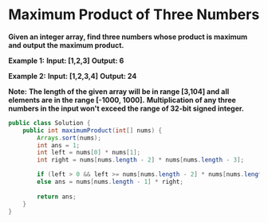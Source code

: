 # Maximum Product of Three Numbers

**Given an integer array, find three numbers whose product is maximum and output the maximum product.**

**Example 1:**
**Input: [1,2,3]**
**Output: 6**

**Example 2:**
**Input: [1,2,3,4]**
**Output: 24**

**Note:**
**The length of the given array will be in range [3,104] and all elements are in the range [-1000, 1000].**
**Multiplication of any three numbers in the input won't exceed the range of 32-bit signed integer.**

```java
public class Solution {
    public int maximumProduct(int[] nums) {
        Arrays.sort(nums);
        int ans = 1;      
        int left = nums[0] * nums[1];
        int right = nums[nums.length - 2] * nums[nums.length - 3];

        if (left > 0 && left >= nums[nums.length - 2] * nums[nums.length - 3]) ans = left * nums[nums.length - 1];
        else ans = nums[nums.length - 1] * right;
            
        return ans;
    }
}
```

